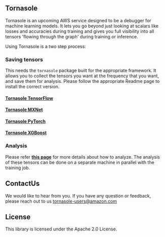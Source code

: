 ## Tornasole
Tornasole is an upcoming AWS service designed to be a debugger
for machine learning models. It lets you go beyond just looking
at scalars like losses and accuracies during training and
gives you full visibility into all tensors 'flowing through the graph'
during training or inference.

Using Tornasole is a two step process:

### Saving tensors

This needs the `tornasole` package built for the appropriate framework.
It allows you to collect the tensors you want at the frequency
that you want, and save them for analysis.
Please follow the appropriate Readme page to install the correct version.


#### [Tornasole TensorFlow](docs/tensorflow/README.md)
#### [Tornasole MXNet](docs/mxnet/README.md)
#### [Tornasole PyTorch](docs/pytorch/README.md)
#### [Tornasole XGBoost](docs/xgboost/README.md)

### Analysis
Please refer **[this page](docs/rules/README.md)** for more details about how to analyze.
The analysis of these tensors can be done on a separate machine in parallel with the training job.

## ContactUs
We would like to hear from you. If you have any question or feedback, please reach out to us tornasole-users@amazon.com

## License
This library is licensed under the Apache 2.0 License.
